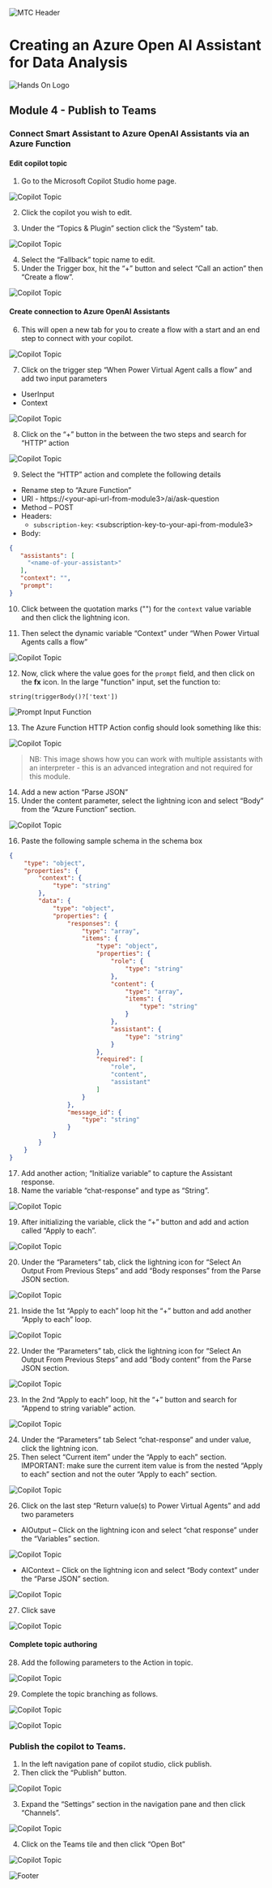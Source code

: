 ![MTC Header](./media/header.jpeg)

# Creating an Azure Open AI Assistant for Data Analysis

![Hands On Logo](./media/workshop.png)

## Module 4 - Publish to Teams

### Connect Smart Assistant to Azure OpenAI Assistants via an Azure Function

#### Edit copilot topic

1.	Go to the Microsoft Copilot Studio home page.
   
   ![Copilot Topic](./media/copilot-connect.png)
  	
2.	Click the copilot you wish to edit.
  	
3.	Under the “Topics & Plugin” section click the “System” tab.
   
   ![Copilot Topic](./media/copilot-connect-1.png)
  	 
4.	Select the “Fallback” topic name to edit.
5.	Under the Trigger box, hit the “+” button and select “Call an action” then “Create a flow”.
    
   ![Copilot Topic](./media/copilot-connect-2.png)
  	
#### Create connection to Azure OpenAI Assistants

6.	This will open a new tab for you to create a flow with a start and an end step to connect with your copilot.
    
   ![Copilot Topic](./media/copilot-connect-3.png)
  	
7.	Click on the trigger step “When Power Virtual Agent calls a flow” and add two input parameters
-	UserInput
-	Context
    
   ![Copilot Topic](./media/copilot-connect-4.png)
  	
8.	Click on the “+” button in the between the two steps and search for “HTTP” action
    
   ![Copilot Topic](./media/copilot-connect-5.png)
  	
9.	Select the “HTTP” action and complete the following details
-	Rename step to “Azure Function”
-	URI - https://\<your-api-url-from-module3>/ai/ask-question
-	Method – POST
-	Headers:
    -	`subscription-key`: \<subscription-key-to-your-api-from-module3>
-	Body: 

```JSON
{
   "assistants": [
     "<name-of-your-assistant>"
   ],
   "context": "",
   "prompt": 
}
```
  	
10.	Click between the quotation marks (\"\") for the `context` value variable and then click the lightning icon.

11.	Then select the dynamic variable “Context” under “When Power Virtual Agents calls a flow” 
    
   ![Copilot Topic](./media/copilot-connect-7.png)
  
  	
12.	Now, click where the value goes for the `prompt` field, and then click on the **fx** icon. In the large "function" input, set the function to: 

```
string(triggerBody()?['text'])
```

![Prompt Input Function](./media/prompt-input-function.png)


13. The Azure Function HTTP Action config should look something like this: 

![Copilot Topic](./media/copilot-connect-6.png)

  > NB: This image shows how you can work with multiple assistants with an interpreter - this is an advanced integration and not required for this module. 

14.	Add a new action “Parse JSON”
15.	Under the content parameter, select the lightning icon and select “Body” from the “Azure Function” section.
    
   ![Copilot Topic](./media/copilot-connect-8.png)
  	
16.	Paste the following sample schema in the schema box
```JSON
{
    "type": "object",
    "properties": {
        "context": {
            "type": "string"
        },
        "data": {
            "type": "object",
            "properties": {
                "responses": {
                    "type": "array",
                    "items": {
                        "type": "object",
                        "properties": {
                            "role": {
                                "type": "string"
                            },
                            "content": {
                                "type": "array",
                                "items": {
                                    "type": "string"
                                }
                            },
                            "assistant": {
                                "type": "string"
                            }
                        },
                        "required": [
                            "role",
                            "content",
                            "assistant"
                        ]
                    }
                },
                "message_id": {
                    "type": "string"
                }
            }
        }
    }
}
```
17.	Add another action; “Initialize variable” to capture the Assistant response.
18.	Name the variable “chat-response” and type as “String”.
    
   ![Copilot Topic](./media/copilot-connect-9.png)
  	
19.	After initializing the variable, click the “+” button and add and action called “Apply to each”.
    
   ![Copilot Topic](./media/copilot-connect-10.png)
  	
20.	Under the “Parameters” tab, click the lightning icon for “Select An Output From Previous Steps” and add “Body responses” from the Parse JSON section.
    
   ![Copilot Topic](./media/copilot-connect-11.png)
  	
21.	Inside the 1st “Apply to each” loop hit the “+” button and add another “Apply to each” loop.
    
   ![Copilot Topic](./media/copilot-connect-12.png)
  	
22.	Under the “Parameters” tab, click the lightning icon for “Select An Output From Previous Steps” and add “Body content” from the Parse JSON section.
    
   ![Copilot Topic](./media/copilot-connect-13.png)
  	
23.	In the 2nd “Apply to each” loop, hit the “+” button and search for “Append to string variable” action.
     
   ![Copilot Topic](./media/copilot-connect-14.png)
  	
24.	Under the “Parameters” tab Select “chat-response” and under value, click the lightning icon.
25.	Then select “Current item” under the “Apply to each” section. IMPORTANT: make sure the current item value is from the nested “Apply to each” section and not the outer “Apply to each” section.
    
   ![Copilot Topic](./media/copilot-connect-15.png)
  	
26.	Click on the last step “Return value(s) to Power Virtual Agents” and add two parameters
-	AIOutput – Click on the lightning icon and select “chat response” under the “Variables” section.
    
   ![Copilot Topic](./media/copilot-connect-16.png)
  	
-	AIContext – Click on the lightning icon and select “Body context” under the “Parse JSON” section.
    
   ![Copilot Topic](./media/copilot-connect-17.png)
  	
27.	Click save 
    
   ![Copilot Topic](./media/copilot-connect-18.png)
  	

#### Complete topic authoring
28.	Add the following parameters to the Action in topic.
     
   ![Copilot Topic](./media/copilot-connect-19.png)
  	

29.	Complete the topic branching as follows.
    
   ![Copilot Topic](./media/copilot-connect-20.png)

   
    
   ![Copilot Topic](./media/copilot-connect-21.png)
  	



### Publish the copilot to Teams.

1.	In the left navigation pane of copilot studio, click publish.
2.	Then click the “Publish” button.
     
   ![Copilot Topic](./media/copilot-connect-22.png)
  	

3.	Expand the “Settings” section in the navigation pane and then click “Channels”.
     
   ![Copilot Topic](./media/copilot-connect-23.png)
  	

4.	Click on the Teams tile and then click “Open Bot”
    
   ![Copilot Topic](./media/copilot-connect-24.png)
  	



![Footer](./media/footer.png)
